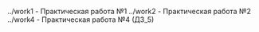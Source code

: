 ../work1 - Практическая работа №1
../work2 - Практическая работа №2
../work4 - Практическая работа №4 (ДЗ_5)
